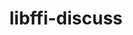 ---
permalink: /engineering/projects/libffi-discuss/
project_link_name: libffi-discuss
project_maintainers: ''
project_stats: 'true'
project_url: n/a
title: libffi-discuss
---